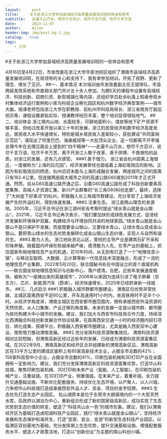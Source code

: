 ```yaml
---
layout:     post
title:     关于赴浙江大学参加县域经济高质量发展培训班的体会和思考
subtitle:   走遍千山万水，想尽千方百计，说尽千言万语，吃尽千辛万苦
date:       2023-11-07
author:     Ajiao
header-img: img/post-bg-1.jpg
catalog:   true
tags:
    - 工作
---
```


#关于赴浙江大学参加县域经济高质量发展培训班的一些体会和思考

4月16日至4月22日，市发改委在浙江大学华家池校区组织了渭南市县域经济高质量发展培训班，在局领导的关心和支持下，我有幸参加培训，开拓了视野、更新了理念、增长了见识。
##一、基本情况
本次培训由市发改委副主任王斌带队，市县两级发改系统和市直相关部门共计五十余人参加，为期5天的课程中设置有县域经济、科技创新、招商引资、新型城镇化等内容，还组织学员赴余杭禹上稻香参观乡村集体经济运行案例和小笨鸟科技企业孵化园区和杭州数字经济典型案例——城市大脑，授课老师包括浙江大学在职教授、前杭州市科技局局长、浙江省商务厅副巡视员等，课程设置紧贴实际、授课教师经历丰富，整个培训显得很贴地气。
##二、培训体会
浙江境内山地、水面较多，可耕地面积小，煤炭等地下矿产资源不够丰富，但经过改革开放以来三十年的发展，浙江的民营经济和数字经济高度发达，居民收入水平快速增长，特别是城乡居民收入差距较小，获批建设“共同富裕示范区”，涌现出了阿里巴巴、海康威视等一大批顶尖企业，这一切都离不开李强总理今年在总理见面会上提到的“四千精神”——走遍千山万水，想尽千方百计，说尽千言万语，吃尽千辛万苦，离不开浙江人敢于改革、善于拼搏、不畏艰险的品质。对浙江的发展，还有几点感受。
###1.善于借力。
浙江省会杭州距离上海很近，一度被称为“上海的后花园”，经济发展曾经也面临着上海虹吸效应的影响。正因为有虹吸效应的顾虑，杭州迟迟未能与上海形成融合发展，两座城市之间的距离只有162.4公里，但连接两座超大城市之间的高速公路G60直到2011年才正式开通。然而，自从G60高速公路开通之后，沿着G60高速公路形成了科技创新要素高度集聚、高端人才资源汇集、新兴产业群集的“长三角G60科创走廊”。最终，选择了“大树底下好乘凉”的杭州，积极融入长三角城市群建设，充分享受了上海经济发展产生的外溢红利，得到快速发展。
###2.注重生态。
浙江是两山理念的发源地。2005年，习近平总书记在浙江湖州安吉考察时提出“绿水青山就是金山银山”。2021年，习近平总书记再次表示，“我们要加快形成绿色发展方式，促进经济发展和环境保护双赢，构建经济与环境协同共进的地球家园。”绿水青山就是金山银山不是只保护不发展，而是既要金山银山，又要绿水青山，让绿水青山变成金山银山。要把青山绿水的生态优势发展转化成金山银山生态价值，实现人与自然和谐共生。
###3.敢为人先。
浙江地处浙北山区，曾经的主导产业是建筑石矿开采和珍珠养殖。随着国内环保形势越来越严峻，德清敢为人先，在零产业的基础上，抓住国家布局地理信息产业的机遇，花10年时间，从无到有打造了一个“地理信息小镇”，与移动互联网、大数据、云计算等新一代信息技术深度融合，形成了一流的地理信息产业集群。2022年5月20日，联合国秘书处在中国设立的首个直属机构——联合国全球地理信息知识与创新中心，落户德清。合肥，近些年发展速度极快，被称为“一座赌出来的英雄城市”，2006年以来因为连续引进了电子屏幕（京东方）、芯片、新能源汽车（蔚来），经济快速增长，2020年已经跻身新一线城市。
##三、几点启示
###1.积极融入城市群都市圈建设。
渭南区位优势非常优越，主城区距离西安不足60公里，开车高速用时1小时内，坐高铁用时不足半个小时。从经济学角度讲，渭南主城区在西安都市圈范围内，拥有承接西安外溢资源的天然优势。从人口集聚、产业迁移的角度看，未来的发展一定是以城市群、都市圈为依托构建大中小城市的发展。建议，我们加大与西安市科技局合作力度，持续深化西渭融合科技创新发展合作协议结果，在距离西安交通一小时的经济圈内招引项目、转化成果、搭建平台，积极融入西安都市圈建设，尤其是融入西安双中心建设，借势借力推动渭南发展。
###2.充分发挥科技资源聚集效应。
渭南科技资源相对比较短缺，但渭南高新区经过近些年的发展，已经成为渭南科技资源富集区域。在2022年9月，渭南高新区和经开区合并组建新的渭南高新区后，渭南高新区在33平方公里的建成区面积上有85家高新技术企业，占据全市总数的42%；156家科技型中小企业，占据全市总数的41%，印刷包装机械和3D打印产业在全国拥有一定影响力。建议，我们充分发挥渭南高新区科技资源富集优势，打造华山科技城，聚焦印刷包装机械、3D打印和未来产业（氢能、人工智能）。在印刷包装机械产业，注重延链。在3D打印产业，侧重强链。在未来产业，着重补链。全力提升交通基础设施、不断优化配套服务、持续优化生态环境，以产聚人、以人兴城，力争把华山科技城打造成承接西安外溢人才、资金、项目的金字招牌。
###3.生态优先打造生态产业园区。
松山湖原本是位于东莞市大朗镇境内的一个大型天然水库，后政府以湖泊为中心，重新组合形成了新的国家级高新区，成功实现了生态优势到生态价值的转变，塑造了“科技共山水一色”的城市形象。建议，我们以渭南经开区为基础打造卤阳湖科技产业园区，践行“绿水青山就是金山银山”，坚持经济发展和生态保护和谐共生，打造“宜居、宜业、宜游”的新型生态科技产业园区。以临渭区双创基地为基础，充分发挥塬上生态优势，提升交通基础设施、增强配套服务水平、塑造人才政策洼地，打造以“创新创业”为主题的南山科创小镇。
